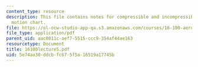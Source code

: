 ```yaml
---
content_type: resource
description: This file contains notes for compressible and incompressible fluid element
  motion chart.
file: https://ol-ocw-studio-app-qa.s3.amazonaws.com/courses/16-100-aerodynamics-fall-2005/5e74aa30ddcbfc675f5a16519a17745b_16100lecture5.pdf
file_type: application/pdf
parent_uid: aac0011c-aef7-5515-ccc9-354af44ae163
resourcetype: Document
title: 16100lecture5.pdf
uid: 5e74aa30-ddcb-fc67-5f5a-16519a17745b
---
```

